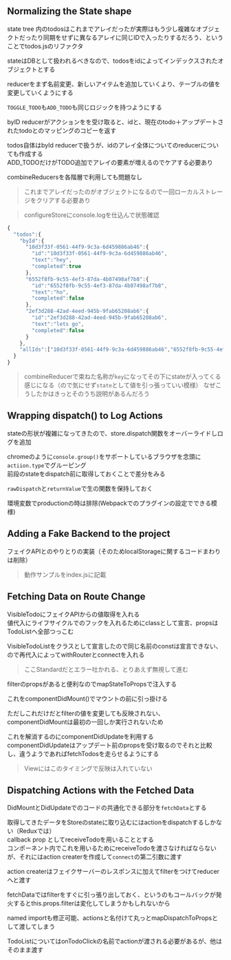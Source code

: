 ## Normalizing the State shape

state tree 内のtodosはこれまでアレイだったが実際はもう少し複雑なオブジェクトだったり同期をせずに異なるアレイに同じIDで入ったりするだろう、ということでtodos.jsのリファクタ

stateはDBとして扱われるべきなので、todosをidによってインデックスされたオブジェクトとする  

reducerをまず名前変更、新しいアイテムを追加していくより、テーブルの値を変更していくようにする

`TOGGLE_TODO`も`ADD_TODO`も同じロジックを持つようにする  

byID reducerがアクションをを受け取ると、idと、現在のtodo＋アップデートされたtodoとのマッピングのコピーを返す

todos自体はbyId reducerで扱うが、idのアレイ全体についてのreducerについても作成する  
ADD_TODOだけがTODO追加でアレイの要素が増えるのでケアする必要あり

combineReducersを各階層で利用しても問題なし

> これまでアレイだったのがオブジェクトになるので一回ローカルストレージをクリアする必要あり

> configureStoreにconsole.logを仕込んで状態確認

```javascript
{
  "todos":{
    "byId":{
      "10d3f33f-0561-44f9-9c3a-6d459886ab46":{
        "id":"10d3f33f-0561-44f9-9c3a-6d459886ab46",
        "text":"hey",
        "completed":true
      },
      "6552f8fb-9c55-4ef3-87da-4b07498af7b8":{
        "id":"6552f8fb-9c55-4ef3-87da-4b07498af7b8",
        "text":"ho",
        "completed":false
      },
      "2ef3d288-42ad-4eed-945b-9fab65208ab6":{
        "id":"2ef3d288-42ad-4eed-945b-9fab65208ab6",
        "text":"lets go",
        "completed":false
      }
    },
    "allIds":["10d3f33f-0561-44f9-9c3a-6d459886ab46","6552f8fb-9c55-4ef3-87da-4b07498af7b8","2ef3d288-42ad-4eed-945b-9fab65208ab6"]
  }
}
```

> combineReducerで束ねた名称が`key`になってその下にstateが入ってくる感じになる（ので気にせず`state`として値を引っ張っていい模様）
> なぜこうしたかはきっとそのうち説明があるんだろう

## Wrapping dispatch() to Log Actions

stateの形状が複雑になってきたので、store.dispatch関数をオーバーライドしログを追加

chromeのように`console.group()`をサポートしているブラウザを念頭に`actiion.type`でグルーピング  
前段のstateをdispatch前に取得しておくことで差分をみる

`rawDispatch`と`returnValue`で生の関数を保持しておく

環境変数でproductionの時は排除(Webpackでのプラグインの設定でできる模様)


##  Adding a Fake Backend to the project

フェイクAPIとのやりとりの実装（そのためlocalStorageに関するコードまわりは削除）

> 動作サンプルをindex.jsに記載


## Fetching Data on Route Change
VisibleTodoにフェイクAPIからの値取得を入れる  
値代入にライフサイクルでのフックを入れるためにclassとして宣言、propsはTodoListへ全部つっこむ

VisibleTodoListをクラスとして宣言したので同じ名前のconstは宣言できない、ので再代入によってwithRouterとconnectを入れる

> ここStandardだとエラー吐かれる、とりあえず無視して進む

filterのpropsがあると便利なのでmapStateToPropsで注入する

これをcomponentDidMount()でマウントの前に引っ掛ける

ただしこれだけだとfilterの値を変更しても反映されない、componentDidMountは最初の一回しか実行されないため

これを解消するのにcomponentDidUpdateを利用する  
componentDidUpdateはアップデート前のpropsを受け取るのでそれと比較し、違うようであればfetchTodosを走らせるようにする

> Viewにはこのタイミングで反映は入れていない


## Dispatching Actions with the Fetched Data

DidMountとDidUpdateでのコードの共通化できる部分を`fetchData`とする

取得してきたデータをStoreのstateに取り込むにはactionをdispatchするしかない（Reduxでは）  
callback prop としてreceiveTodoを用いることとする  
コンポーネント内でこれを用いるためにreceiveTodoを渡さなければならないが、それにはaction createrを作成して`connect`の第二引数に渡す

action createrはフェイクサーバーのレスポンスに加えてfilterをつけてreducerへと渡す

fetchDataではfilterをすぐに引っ張り出しておく、というのもコールバックが発火するとthis.props.filterは変化してしまうかもしれないから  

named importも修正可能、actionsと名付けて丸っとmapDispatchToPropsとして渡してしまう

TodoListについてはonTodoClickの名前でactionが渡される必要があるが、他はそのまま渡す